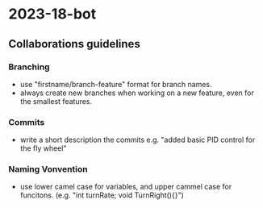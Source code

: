 # 2023-18-bot


## Collaborations guidelines

### Branching
- use "firstname/branch-feature" format for branch names.
- always create new branches when working on a new feature, even for the smallest features.

### Commits
- write a short description the commits e.g. "added basic PID control for the fly wheel"

### Naming Vonvention
- use lower camel case for variables, and upper cammel case for funcitons. (e.g. "int turnRate; void TurnRight(){}")
